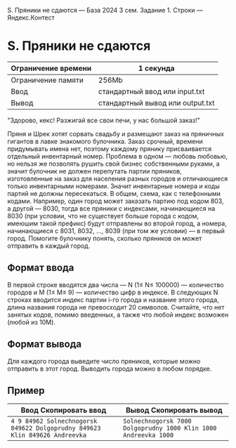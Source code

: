 S. Пряники не сдаются — База 2024 3 сем. Задание 1. Строки — Яндекс.Контест

# S. Пряники не сдаются

| Ограничение времени | 1 секунда |
| --- | --- |
| Ограничение памяти | 256Mb |
| Ввод | стандартный ввод или input.txt |
| Вывод | стандартный вывод или output.txt |

"Здорово, кекс! Разжигай все свои печи, у нас большой заказ!"

Пряня и Шрек хотят сорвать свадьбу и размещают заказ на пряничных гигантов в лавке знакомого булочника. Заказ срочный, времени
придумывать имена нет, поэтому каждому прянику присваивается отдельный инвентарный номер. Проблема в одном — любовь любовью, но нельзя же позволять рушить свой бизнес собственными руками, а значит булочник не должен перепутать партии
пряников, изготовленные на заказ для населения разных городов и отличающиеся только инвентарными номерами. Значит инвентарные
номера и коды партий не должны пересекаться. В общем, схема, как с телефонными кодами. Например, один город может заказать
партию под кодом 803, а другой — 8030, тогда все пряники с индексами, начинающиеся на 8030 (при условии, что не существует больше города с кодом, имеюшим такой префикс) будут отправлены во второй город, а номера,
начинающиеся с 8031, 8032, …, 8039 (при том же условии) — в первый город. Помогите булочнику понять, сколько пряников он может отправить в каждый город.

## Формат ввода

В первой строке вводятся два числа — N (1≤ N≤ 100000) — количество городов и M (1≤ M≤ 9) — количество цифр в индексе. В следующих N строках вводится индекс партии i-го города и название этого города, длина названия города не превосходит 20 символов. Считайте, что нет занятых кодов, помимо введенных, а также что любой индекс возможен (любой из 10M).

## Формат вывода

Для каждого города выведите число пряников, которые можно отправить в этот город. Выводить города можно в любом порядке.

## Пример

| Ввод Скопировать ввод | Вывод Скопировать вывод |
| --- | --- |
| `4 9 84962 Solnechnogorsk 849622 Dolgoprudny 849623 Klin 849626 Andreevka ` | `Solnechnogorsk 7000 Dolgoprudny 1000 Klin 1000 Andreevka 1000 ` |
